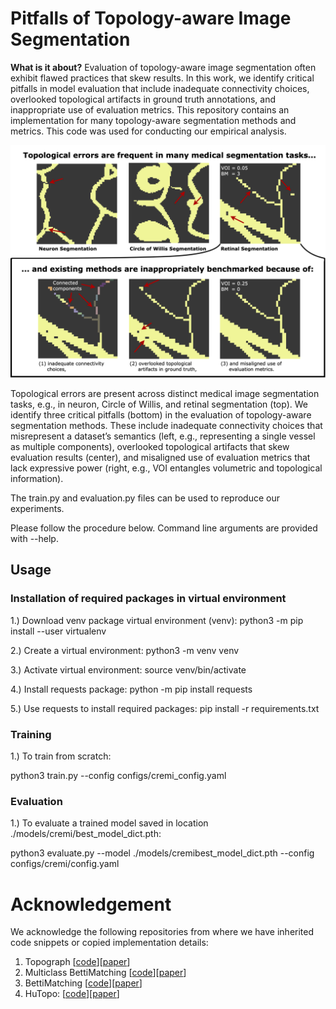 **Pitfalls of Topology-aware Image Segmentation**
========

**What is it about?** Evaluation of topology-aware image segmentation often exhibit flawed practices that skew results. In this work, we identify critical pitfalls in model evaluation that include inadequate connectivity choices, overlooked topological artifacts in ground truth annotations, and inappropriate use of evaluation metrics. This repository contains an implementation for many topology-aware segmentation methods and metrics. This code was used for conducting our empirical analysis.

<div align="center">
  <img src="figures/overview.png"  width="800">
</div>

Topological errors are present across distinct medical image segmentation tasks,
e.g., in neuron, Circle of Willis, and retinal segmentation (top). We identify three critical
pitfalls (bottom) in the evaluation of topology-aware segmentation methods. These
include inadequate connectivity choices that misrepresent a dataset’s semantics (left,
e.g., representing a single vessel as multiple components), overlooked topological artifacts
that skew evaluation results (center), and misaligned use of evaluation metrics that lack
expressive power (right, e.g., VOI entangles volumetric and topological information).


The train.py and evaluation.py files can be used to reproduce our experiments.

Please follow the procedure below. Command line arguments are provided with --help.


## Usage

### Installation of required packages in virtual environment

1.) Download venv package virtual environment (venv): python3 -m pip install --user virtualenv

2.) Create a virtual environment: python3 -m venv venv

3.) Activate virtual environment: source venv/bin/activate

4.) Install requests package: python -m pip install requests

5.) Use requests to install required packages: pip install -r requirements.txt

### Training
1.) To train from scratch:

python3 train.py --config configs/cremi_config.yaml


### Evaluation
1.) To evaluate a trained model saved in location ./models/cremi/best_model_dict.pth:

python3 evaluate.py --model ./models/cremibest_model_dict.pth --config configs/cremi/config.yaml 


# Acknowledgement
We acknowledge the following repositories from where we have inherited code snippets or copied implementation details:

1. Topograph [[code](https://github.com/AlexanderHBerger/Topograph/tree/main)][[paper](https://arxiv.org/abs/2411.03228)]
2. Multiclass BettiMatching [[code](https://github.com/AlexanderHBerger/multiclass-BettiMatching)][[paper](https://arxiv.org/abs/2403.11001)]
3. BettiMatching [[code](https://github.com/nstucki/Betti-Matching-3D)][[paper](https://arxiv.org/abs/2211.15272)]
4. HuTopo: [[code](https://github.com/HuXiaoling/TopoLoss)][[paper](https://arxiv.org/abs/1906.05404)] 

